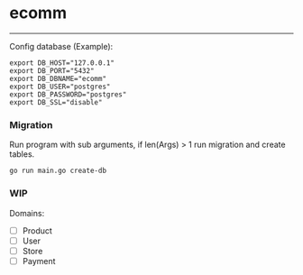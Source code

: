 # ecomm
---

Config database (Example):
    
    export DB_HOST="127.0.0.1"
    export DB_PORT="5432"
    export DB_DBNAME="ecomm"
    export DB_USER="postgres"
    export DB_PASSWORD="postgres"
    export DB_SSL="disable"


### Migration

Run program with sub arguments, if len(Args) > 1 run migration and create tables.

    go run main.go create-db

### WIP

Domains:

- [ ] Product
- [ ] User
- [ ] Store
- [ ] Payment
